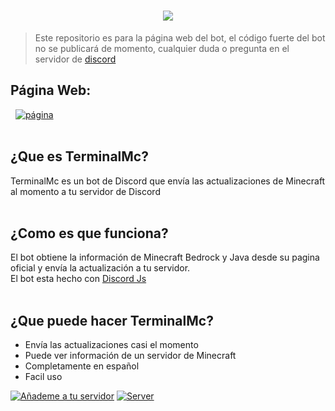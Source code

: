 <h1 align="center"><img src="https://media.discordapp.net/attachments/1060686069240172664/1070934265153458196/web_banner.png"></h1>

> Este repositorio es para la página web del bot, el código fuerte del bot no se publicará de momento, cualquier duda o pregunta en el servidor de <a href="https://discord.gg/ZZFXBxJXjv">discord</a>

## Página Web: <br>
&nbsp;
[![página](https://badgen.net/badge/Sitioweb/📲/black?icon=chrome)](https://terminalmc.vercel.app)
<br>
<br>

## ¿Que es TerminalMc?
TerminalMc es un bot de Discord que envía las actualizaciones de Minecraft al momento a tu servidor de Discord 
<br>
<br>

## ¿Como es que funciona?
El bot obtiene la información de Minecraft Bedrock y Java desde su pagina oficial y envía la actualización a tu servidor.<br>
El bot esta hecho con [Discord Js](https://github.com/discordjs/discord.js)
<br>
<br>

## ¿Que puede hacer TerminalMc?
- Envía las actualizaciones casi el momento
- Puede ver información de un servidor de Minecraft
- Completamente en español
- Facil uso


[![Añademe a tu servidor](https://badgen.net/badge/Añademe/📌/black?icon=discord)](https://discord.com/oauth2/authorize?client_id=1016056366063964181&scope=bot%20applications.commands&permissions=2146958847)
[![Server](https://badgen.net/badge/Soporté/🖥️/black?icon=discord)](https://discord.gg/ZZFXBxJXjv)